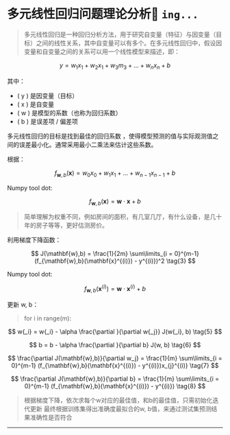 # 多元线性回归问题理论分析🚀️ `ing...`

> 多元线性回归是一种回归分析方法，用于研究自变量（特征）与因变量（目标）之间的线性关系，其中自变量可以有多个。在多元线性回归中，假设因变量和自变量之间的关系可以用一个线性模型来描述，即：

$$
y = w{_{1}}x{_{1}} +  w{_{2}}x{_{1}} + w{_{3}}m{_{3}}+...+w{_{n}}x{_{n}} + b
$$

其中：

- \( y \) 是因变量（目标）
- ( x ) 是自变量
- ( w ) 是模型的系数（也称为回归系数）
- ( b ) 是误差项 / 偏差项

多元线性回归的目标是找到最佳的回归系数 ，使得模型预测的值与实际观测值之间的误差最小化。通常采用最小二乘法来估计这些系数。

根据：

$$
f_{\mathbf{w},b}(\mathbf{x}) =  w_0x_0 + w_1x_1 +... + w_{n-1}x_{n-1} + b \tag{1}
$$

Numpy tool dot:

$$
f_{\mathbf{w},b}(\mathbf{x}) = \mathbf{w} \cdot \mathbf{x} + b  \tag{2}
$$

> 简单理解为权重不同，例如房间的面积，有几室几厅，有什么设备，是几十年的房子等等，更好估测房价。

利用梯度下降函数：

$$
J(\mathbf{w},b) = \frac{1}{2m} \sum\limits_{i = 0}^{m-1} (f_{\mathbf{w},b}(\mathbf{x}^{(i)}) - y^{(i)})^2 \tag{3}
$$

Numpy tool dot:

$$
f_{\mathbf{w},b}(\mathbf{x}^{(i)}) = \mathbf{w} \cdot \mathbf{x}^{(i)} + b  \tag{4}
$$

更新 w, b：

> for i in range(m):

$$
w{_i} = w{_i} - \alpha \frac{\partial }{\partial w{_j}} J(w{_i}, b) \tag{5}
$$

$$
b = b - \alpha \frac{\partial }{\partial b} J(w, b) \tag{6}
$$

$$
\frac{\partial J(\mathbf{w},b)}{\partial w_j}  = \frac{1}{m} \sum\limits_{i = 0}^{m-1} (f_{\mathbf{w},b}(\mathbf{x}^{(i)}) - y^{(i)})x_{j}^{(i)} \tag{7}
$$

$$
\frac{\partial J(\mathbf{w},b)}{\partial b}  = \frac{1}{m} \sum\limits_{i = 0}^{m-1} (f_{\mathbf{w},b}(\mathbf{x}^{(i)}) - y^{(i)}) \tag{8}
$$

> 根据梯度下降，依次求每个w对应的最佳值，和b的最佳值，只需初始化迭代更新
> 最终根据训练集得出准确度最拟合的w, b值，来通过测试集预测结果准确性是否符合

--- 
